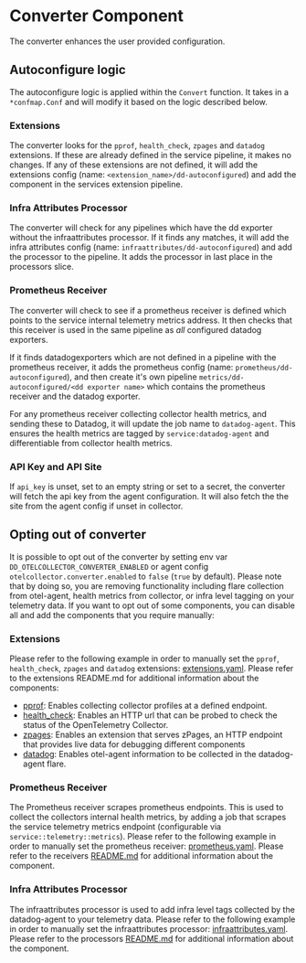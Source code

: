 # Converter Component

The converter enhances the user provided configuration.

## Autoconfigure logic

The autoconfigure logic is applied within the `Convert` function. It takes in a `*confmap.Conf` and will modify it based on the logic described below.

### Extensions

The converter looks for the `pprof`, `health_check`, `zpages` and `datadog` extensions. If these are already defined in the service pipeline, it makes no changes. If any of these extensions are not defined, it will add the extensions config (name: `<extension_name>/dd-autoconfigured`) and add the component in the services extension pipeline.  

### Infra Attributes Processor

The converter will check for any pipelines which have the dd exporter without the infraattributes processor. If it finds any matches, it will add the infra attributes config (name: `infraattributes/dd-autoconfigured`) and add the processor to the pipeline. It adds the processor in last place in the processors slice.

### Prometheus Receiver

The converter will check to see if a prometheus receiver is defined which points to the service internal telemetry metrics address. It then checks that this receiver is used in the same pipeline as *all* configured datadog exporters. 

If it finds datadogexporters which are not defined in a pipeline with the prometheus receiver, it adds the prometheus config (name: `prometheus/dd-autoconfigured`), and then create it's own pipeline `metrics/dd-autoconfigured/<dd exporter name>` which contains the prometheus receiver and the datadog exporter.

For any prometheus receiver collecting collector health metrics, and sending these to Datadog, it will update the job name to `datadog-agent`. This ensures the health metrics are tagged by `service:datadog-agent` and differentiable from collector health metrics.

### API Key and API Site

If `api_key` is unset, set to an empty string or set to a secret, the converter will fetch the api key from the agent configuration. It will also fetch the the site from the agent config if unset in collector.

## Opting out of converter

It is possible to opt out of the converter by setting env var `DD_OTELCOLLECTOR_CONVERTER_ENABLED` or agent config `otelcollector.converter.enabled` to `false` (`true` by default). Please note that by doing so, you are removing functionality including flare collection from otel-agent, health metrics from collector, or infra level tagging on your telemetry data. If you want to opt out of some components, you can disable all and add the components that you require manually:

### Extensions

Please refer to the following example in order to manually set the `pprof`, `health_check`, `zpages` and `datadog` extensions: [extensions.yaml](examples/extensions.yaml). Please refer to the extensions README.md for additional information about the components:
- [pprof](https://github.com/open-telemetry/opentelemetry-collector-contrib/blob/main/extension/pprofextension/README.md): Enables collecting collector profiles at a defined endpoint.
- [health_check](https://github.com/open-telemetry/opentelemetry-collector-contrib/tree/main/extension/healthcheckextension/README.md): Enables an HTTP url that can be probed to check the status of the OpenTelemetry Collector.
- [zpages](https://github.com/open-telemetry/opentelemetry-collector/blob/main/extension/zpagesextension/README.md): Enables an extension that serves zPages, an HTTP endpoint that provides live data for debugging different components
- [datadog](../extension/README.md): Enables otel-agent information to be collected in the datadog-agent flare.

### Prometheus Receiver

The Prometheus receiver scrapes prometheus endpoints. This is used to collect the collectors internal health metrics, by adding a job that scrapes the service telemetry metrics endpoint (configurable via `service::telemetry::metrics`). Please refer to the following example in order to manually set the prometheus receiver: [prometheus.yaml](examples/prometheus.yaml). Please refer to the receivers [README.md](https://github.com/open-telemetry/opentelemetry-collector-contrib/tree/main/receiver/prometheusreceiver) for additional information about the component.

### Infra Attributes Processor

The infraattributes processor is used to add infra level tags collected by the datadog-agent to your telemetry data. Please refer to the following example in order to manually set the infraattributes processor: [infraattributes.yaml](examples/infraattributes.yaml). Please refer to the processors [README.md](../otlp/components/processor/infraattributesprocessor/README.md) for additional information about the component.
